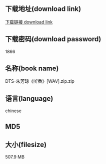 ## 下载地址(download link)
[下载链接 download link](https://voluble-croquembouche-d321dc.netlify.app/?s=DTS-%E6%9C%B1%E8%8A%B3%E7%90%BC%E3%80%8A%E5%90%AC%E9%A6%99%E3%80%8B%5BWAV%5D.zip)

## 下载密码(download password)
1866

## 名称(book name)
DTS-朱芳琼《听香》[WAV].zip.zip

## 语言(language)
chinese

## MD5


## 大小(filesize)
507.9 MB
